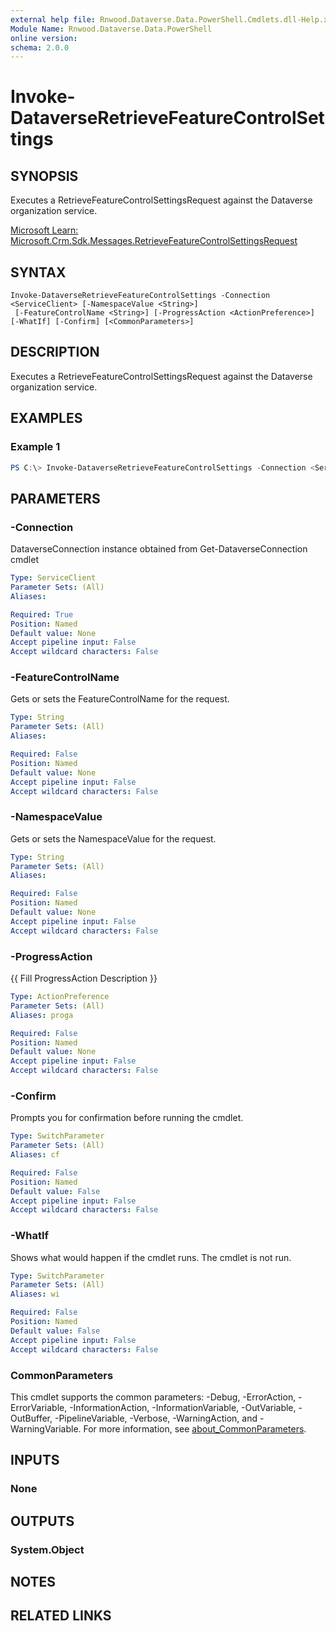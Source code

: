 ```yaml
---
external help file: Rnwood.Dataverse.Data.PowerShell.Cmdlets.dll-Help.xml
Module Name: Rnwood.Dataverse.Data.PowerShell
online version:
schema: 2.0.0
---
```


# Invoke-DataverseRetrieveFeatureControlSettings

## SYNOPSIS
Executes a RetrieveFeatureControlSettingsRequest against the Dataverse organization service.

[Microsoft Learn: Microsoft.Crm.Sdk.Messages.RetrieveFeatureControlSettingsRequest](https://learn.microsoft.com/dotnet/api/Microsoft.Crm.Sdk.Messages.RetrieveFeatureControlSettingsRequest)

## SYNTAX

```
Invoke-DataverseRetrieveFeatureControlSettings -Connection <ServiceClient> [-NamespaceValue <String>]
 [-FeatureControlName <String>] [-ProgressAction <ActionPreference>] [-WhatIf] [-Confirm] [<CommonParameters>]
```

## DESCRIPTION
Executes a RetrieveFeatureControlSettingsRequest against the Dataverse organization service.

## EXAMPLES

### Example 1
```powershell
PS C:\> Invoke-DataverseRetrieveFeatureControlSettings -Connection <ServiceClient> -NamespaceValue <String> -FeatureControlName <String>
```

## PARAMETERS

### -Connection
DataverseConnection instance obtained from Get-DataverseConnection cmdlet

```yaml
Type: ServiceClient
Parameter Sets: (All)
Aliases:

Required: True
Position: Named
Default value: None
Accept pipeline input: False
Accept wildcard characters: False
```

### -FeatureControlName
Gets or sets the FeatureControlName for the request.

```yaml
Type: String
Parameter Sets: (All)
Aliases:

Required: False
Position: Named
Default value: None
Accept pipeline input: False
Accept wildcard characters: False
```

### -NamespaceValue
Gets or sets the NamespaceValue for the request.

```yaml
Type: String
Parameter Sets: (All)
Aliases:

Required: False
Position: Named
Default value: None
Accept pipeline input: False
Accept wildcard characters: False
```

### -ProgressAction
{{ Fill ProgressAction Description }}

```yaml
Type: ActionPreference
Parameter Sets: (All)
Aliases: proga

Required: False
Position: Named
Default value: None
Accept pipeline input: False
Accept wildcard characters: False
```

### -Confirm
Prompts you for confirmation before running the cmdlet.

```yaml
Type: SwitchParameter
Parameter Sets: (All)
Aliases: cf

Required: False
Position: Named
Default value: False
Accept pipeline input: False
Accept wildcard characters: False
```

### -WhatIf
Shows what would happen if the cmdlet runs. The cmdlet is not run.

```yaml
Type: SwitchParameter
Parameter Sets: (All)
Aliases: wi

Required: False
Position: Named
Default value: False
Accept pipeline input: False
Accept wildcard characters: False
```

### CommonParameters
This cmdlet supports the common parameters: -Debug, -ErrorAction, -ErrorVariable, -InformationAction, -InformationVariable, -OutVariable, -OutBuffer, -PipelineVariable, -Verbose, -WarningAction, and -WarningVariable. For more information, see [about_CommonParameters](http://go.microsoft.com/fwlink/?LinkID=113216).

## INPUTS

### None
## OUTPUTS

### System.Object
## NOTES

## RELATED LINKS

